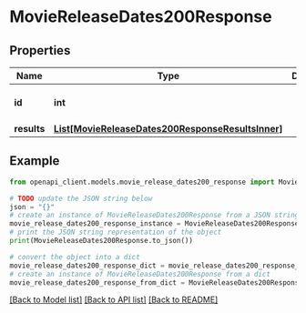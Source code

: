 # MovieReleaseDates200Response


## Properties

Name | Type | Description | Notes
------------ | ------------- | ------------- | -------------
**id** | **int** |  | [optional] [default to 0]
**results** | [**List[MovieReleaseDates200ResponseResultsInner]**](MovieReleaseDates200ResponseResultsInner.md) |  | [optional] 

## Example

```python
from openapi_client.models.movie_release_dates200_response import MovieReleaseDates200Response

# TODO update the JSON string below
json = "{}"
# create an instance of MovieReleaseDates200Response from a JSON string
movie_release_dates200_response_instance = MovieReleaseDates200Response.from_json(json)
# print the JSON string representation of the object
print(MovieReleaseDates200Response.to_json())

# convert the object into a dict
movie_release_dates200_response_dict = movie_release_dates200_response_instance.to_dict()
# create an instance of MovieReleaseDates200Response from a dict
movie_release_dates200_response_from_dict = MovieReleaseDates200Response.from_dict(movie_release_dates200_response_dict)
```
[[Back to Model list]](../README.md#documentation-for-models) [[Back to API list]](../README.md#documentation-for-api-endpoints) [[Back to README]](../README.md)


